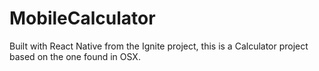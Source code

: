 #  MobileCalculator

Built with React Native from the Ignite project, this is a Calculator project based on the one found in OSX.
